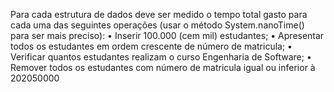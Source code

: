 Para cada estrutura de dados deve ser medido o tempo total gasto para cada uma das
seguintes operações (usar o método System.nanoTime() para ser mais preciso):
• Inserir 100.000 (cem mil) estudantes;
• Apresentar todos os estudantes em ordem crescente de número de matricula;
• Verificar quantos estudantes realizam o curso Engenharia de Software;
• Remover todos os estudantes com número de matricula igual ou inferior à
202050000

